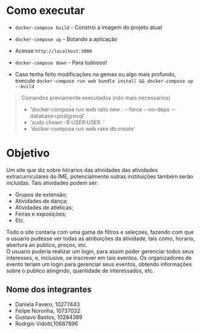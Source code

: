 # Como executar

- `docker-compose build` - Constroi a imagem do projeto atual

- `docker-compose up` - Botando a aplicação

- Acesse `http://localhost:3000`

- `docker-compose down` - Para tudoooo!

- Caso tenha feito modificações na gemas ou algo mais profundo, execute `docker-compose run web bundle install && docker-compose up --build`

> Comandos previamente executados (não mais necessarios)   
> - 'docker-compose run web rails new . --force --no-deps --database=postgresql'   
> - 'sudo chown -R $USER:$USER .'
> - 'docker-compose run web rake db:create'

# Objetivo

Um site que diz sobre hórarios das atividades das atividades extracurriculares do IME, potencialmente outras instituições também serão incluidas. Tais atividades podem ser:
- Grupos de extensão;
- Atividades de dança;
- Atividades de atleticas;
- Feiras e exposições;
- Etc.

Todo o site contaria com uma gama de filtros e seleçoes, fazendo com que o usuario pudesse ver todas as atribuições da atividade, tais como, horario, abertura ao publico, preços, etc.    
O usuario poderia realizar um login, para assim poder gerenciar todos seus interesses, e, inclusive, se inscrever em tais eventos. Os organizadores de evento teriam um login para gerenciar seus eventos, obtendo informações sobre o publico atingindo, quantidade de interessados, etc.  

## Nome dos integrantes
- Daniela Favero, 10277443
- Felipe Noronha, 10737032
- Gustavo Bastos, 10284389  
- Rodrgio Vidotti,10687896
